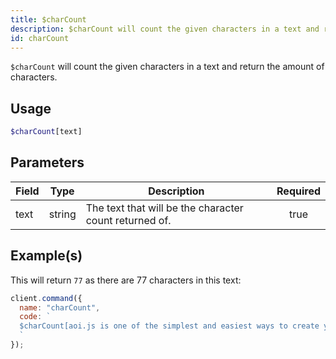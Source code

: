 ```yaml
---
title: $charCount
description: $charCount will count the given characters in a text and return the amount of characters.
id: charCount
---
```


`$charCount` will count the given characters in a text and return the amount of characters.

## Usage

```php
$charCount[text]
```

## Parameters

| Field | Type   | Description                                            | Required |
| ----- | ------ | ------------------------------------------------------ | :------: |
| text  | string | The text that will be the character count returned of. |   true   |

## Example(s)

This will return `77` as there are 77 characters in this text:

```javascript
client.command({
  name: "charCount",
  code: `
  $charCount[aoi.js is one of the simplest and easiest ways to create your own Discord Bot]
  `
});
```
